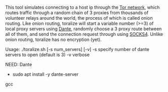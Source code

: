 This tool simulates connecting to a host ip through the [Tor network](https://en.wikipedia.org/wiki/Tor_(network)), which routes traffic through a random chain of 3 proxies from thousands of volunteer relays around the world, the process of which is called onion routing.
Like onion routing, toralize will start a variable number (>=3) of local proxy servers using [Dante](https://www.inet.no/dante/), randomly choose a 3 proxy route between all of them, and send the connection request through using [SOCKS4](https://www.openssh.com/txt/socks4.protocol).
Unlike onion routing, toralize has no encryption (yet).

Usage: ./toralize.sh [-s num_servers] [-v] <host> <port>
      -s         specify number of dante servers to open (default is 3)
      -v         verbose

NEED:
Dante
- sudo apt install -y dante-server

gcc
